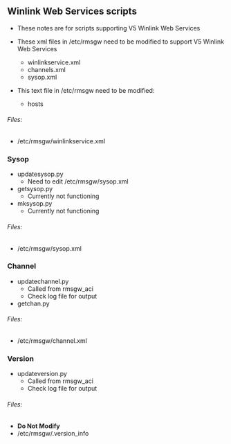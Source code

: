 ## Winlink Web Services scripts

* These notes are for scripts supporting V5 Winlink Web Services

* These xml files in /etc/rmsgw need to be modified to support V5 Winlink Web Services
  * winlinkservice.xml
  * channels.xml
  * sysop.xml
* This text file in /etc/rmsgw need to be modified:
  * hosts

###### Files:
* /etc/rmsgw/winlinkservice.xml

### Sysop

* updatesysop.py
  * Need to edit /etc/rmsgw/sysop.xml
* getsysop.py
  * Currently not functioning
* mksysop.py
  * Currently not functioning

###### Files:
* /etc/rmsgw/sysop.xml

### Channel

* updatechannel.py
  * Called from rmsgw_aci
  * Check log file for output
* getchan.py

###### Files:
* /etc/rmsgw/channel.xml


### Version

* updateversion.py
  * Called from rmsgw_aci
  * Check log file for output

###### Files:
* **Do Not Modify**
* /etc/rmsgw/.version_info

